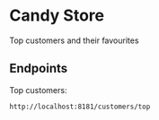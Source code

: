# Candy Store

Top customers and their favourites

## Endpoints

Top customers:

``` bash
http://localhost:8181/customers/top
```